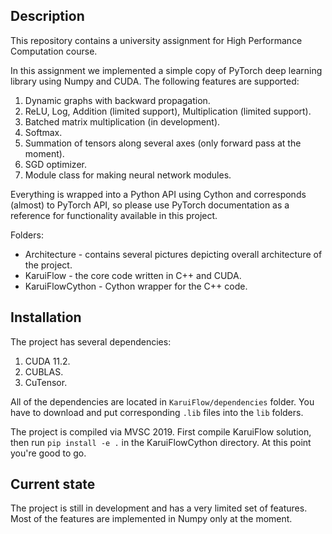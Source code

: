 ## Description

This repository contains a university assignment for High Performance Computation course. 

In this assignment we implemented a simple copy of PyTorch deep learning library using Numpy and CUDA.
The following features are supported:
1. Dynamic graphs with backward propagation.
2. ReLU, Log, Addition (limited support), Multiplication (limited support).
3. Batched matrix multiplication (in development).
4. Softmax.
5. Summation of tensors along several axes (only forward pass at the moment).
6. SGD optimizer.
7. Module class for making neural network modules.

Everything is wrapped into a Python API using Cython and corresponds (almost) to PyTorch API, so please use PyTorch documentation as a reference for functionality available in this project.

Folders:
- Architecture - contains several pictures depicting overall architecture of the project.
- KaruiFlow - the core code written in C++ and CUDA.
- KaruiFlowCython - Cython wrapper for the C++ code.

## Installation

The project has several dependencies:
1. CUDA 11.2.
2. CUBLAS.
3. CuTensor.

All of the dependencies are located in `KaruiFlow/dependencies` folder. You have to download and put corresponding `.lib` files into the `lib` folders.

The project is compiled via MVSC 2019. First compile KaruiFlow solution, then run `pip install -e .` in the KaruiFlowCython directory. At this point you're good to go. 

## Current state

The project is still in development and has a very limited set of features. Most of the features are implemented in Numpy only at the moment.

